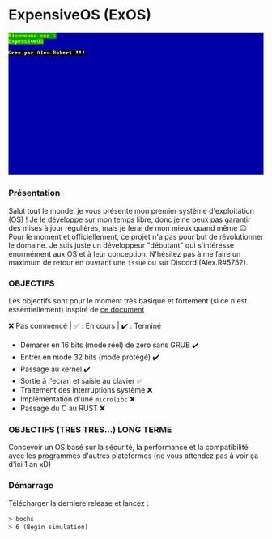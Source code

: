 # ExpensiveOS (ExOS)

![Etat actuel de l'os](/imgs/expensive_os.png)

### Présentation
Salut tout le monde, je vous présente mon premier système d'exploitation (OS) ! Je le développe sur mon temps libre, donc je ne peux pas garantir des mises à jour régulières, mais je ferai de mon mieux quand même :wink: Pour le moment et officiellement, ce projet n'a pas pour but de révolutionner le domaine. Je suis juste un développeur "débutant" qui s'intéresse énormément aux OS et à leur conception. N'hésitez pas à me faire un maximum de retour en ouvrant une `issue` ou sur Discord (Alex.R#5752).

### OBJECTIFS
Les objectifs sont pour le moment très basique et fortement (si ce n'est essentiellement) inspiré de [ce document](https://github.com/cfenollosa/os-tutorial)

:x: Pas commencé | :white_check_mark: : En cours | :heavy_check_mark: : Terminé
- Démarer en 16 bits (mode réel) de zéro sans GRUB :heavy_check_mark:
- Entrer en mode 32 bits (mode protégé) :heavy_check_mark:
- Passage au kernel :heavy_check_mark:
- Sortie à l'ecran et saisie au clavier :white_check_mark:
- Traitement des interruptions système :x:
- Implémentation d'une `microlibc` :x:
- Passage du C au RUST :x:

### OBJECTIFS (TRES TRES...) LONG TERME
Concevoir un OS basé sur la sécurité, la performance et la compatibilité avec les programmes d'autres plateformes (ne vous attendez pas à voir ça d'ici 1 an xD)

### Démarrage
Télécharger la derniere release et lancez :
```shell
> bochs
> 6 (Begin simulation)
```
